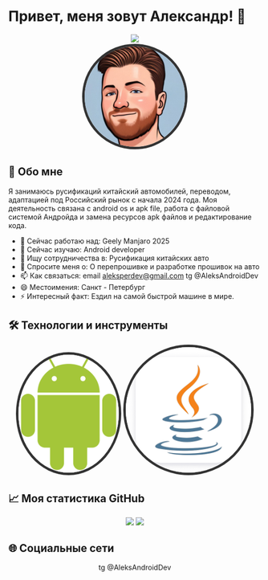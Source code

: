 # Привет, меня зовут Александр! 👋

<div align="center">
  <img src="https://media.![2.jpg](picture/2.jpg)giphy.com/media/hvRJCLFzcasrR4ia7z/giphy.gif" width="30px">
</div>

<div align="center">
  <img src="picture/2.jpg" alt="My Photo" width="200" style="border-radius: 50%; border: 5px solid #333"/>
</div>

## 🚀 Обо мне

Я занимаюсь русификаций китайский автомобилей, переводом, адаптацией под Российский рынок с начала 2024 года. Моя деятельность связана с android os и apk file, работа с файловой системой Андройда и замена ресурсов apk файлов и редактирование кода.

- 🔭 Сейчас работаю над: Geely Manjaro 2025
- 🌱 Сейчас изучаю: Android developer
- 👯 Ищу сотрудничества в: Русификация китайских авто
- 💬 Спросите меня о: О перепрошивке и разработке прошивок на авто
- 📫 Как связаться: email aleksperdev@gmail.com tg @AleksAndroidDev
- 😄 Местоимения: Санкт - Петербург
- ⚡ Интересный факт: Ездил на самой быстрой машине в мире.

## 🛠 Технологии и инструменты

<div align="center">

<img src="picture/and.png" alt="My Photo" width="200" style="border-radius: 50%; border: 5px solid #333"/>
<img src="picture/java.png" alt="My Photo" width="250" style="border-radius: 50%; border: 5px solid #333"/>

</div>

## 📈 Моя статистика GitHub

<div align="center">

  <img height="180em" src="https://github-readme-stats.vercel.app/api?username=yourusername&show_icons=true&theme=dracula&include_all_commits=true&count_private=true"/>
  <img height="180em" src="https://github-readme-stats.vercel.app/api/top-langs/?username=yourusername&layout=compact&langs_count=7&theme=dracula"/>

</div>

## 🌐 Социальные сети

<div align="center">
tg @AleksAndroidDev
</div>

